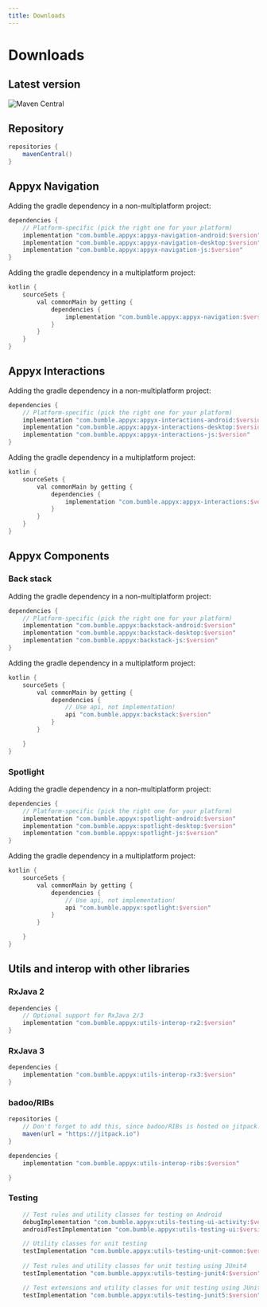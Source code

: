 ```yaml
---
title: Downloads
---
```


# Downloads

## Latest version

![Maven Central](https://img.shields.io/maven-central/v/com.bumble.appyx/appyx-navigation)

## Repository

```groovy
repositories {
    mavenCentral()
}
```


## Appyx Navigation

Adding the gradle dependency in a non-multiplatform project:

```groovy
dependencies {
    // Platform-specific (pick the right one for your platform)
    implementation "com.bumble.appyx:appyx-navigation-android:$version"
    implementation "com.bumble.appyx:appyx-navigation-desktop:$version"
    implementation "com.bumble.appyx:appyx-navigation-js:$version"
}
```

Adding the gradle dependency in a multiplatform project:

```groovy
kotlin {
    sourceSets {
        val commonMain by getting {
            dependencies {
                implementation "com.bumble.appyx:appyx-navigation:$version"
            }
        }
    }
}
```

## Appyx Interactions

Adding the gradle dependency in a non-multiplatform project:

```groovy
dependencies {
    // Platform-specific (pick the right one for your platform)
    implementation "com.bumble.appyx:appyx-interactions-android:$version"
    implementation "com.bumble.appyx:appyx-interactions-desktop:$version"
    implementation "com.bumble.appyx:appyx-interactions-js:$version"
}
```

Adding the gradle dependency in a multiplatform project:

```groovy
kotlin {
    sourceSets {
        val commonMain by getting {
            dependencies {
                implementation "com.bumble.appyx:appyx-interactions:$version"
            }
        }
    }
}
```

## Appyx Components

### Back stack

Adding the gradle dependency in a non-multiplatform project:

```groovy
dependencies {
    // Platform-specific (pick the right one for your platform)
    implementation "com.bumble.appyx:backstack-android:$version"
    implementation "com.bumble.appyx:backstack-desktop:$version"
    implementation "com.bumble.appyx:backstack-js:$version"
}
```

Adding the gradle dependency in a multiplatform project:

```groovy
kotlin {
    sourceSets {
        val commonMain by getting {
            dependencies {
                // Use api, not implementation!
                api "com.bumble.appyx:backstack:$version"
            }
        }

    }
}
```

### Spotlight

Adding the gradle dependency in a non-multiplatform project:

```groovy
dependencies {
    // Platform-specific (pick the right one for your platform)
    implementation "com.bumble.appyx:spotlight-android:$version"
    implementation "com.bumble.appyx:spotlight-desktop:$version"
    implementation "com.bumble.appyx:spotlight-js:$version"
}
```

Adding the gradle dependency in a multiplatform project:

```groovy
kotlin {
    sourceSets {
        val commonMain by getting {
            dependencies {
                // Use api, not implementation!
                api "com.bumble.appyx:spotlight:$version"
            }
        }

    }
}
```

## Utils and interop with other libraries

### RxJava 2

```groovy
dependencies {
    // Optional support for RxJava 2/3
    implementation "com.bumble.appyx:utils-interop-rx2:$version"
}
```

### RxJava 3

```groovy
dependencies {
    implementation "com.bumble.appyx:utils-interop-rx3:$version"
}
```

### badoo/RIBs

```groovy
repositories {
    // Don't forget to add this, since badoo/RIBs is hosted on jitpack:
    maven(url = "https://jitpack.io")
}

dependencies {
    implementation "com.bumble.appyx:utils-interop-ribs:$version"

}
```


### Testing

```groovy
    // Test rules and utility classes for testing on Android
    debugImplementation "com.bumble.appyx:utils-testing-ui-activity:$version"
    androidTestImplementation "com.bumble.appyx:utils-testing-ui:$version"

    // Utility classes for unit testing
    testImplementation "com.bumble.appyx:utils-testing-unit-common:$version"
    
    // Test rules and utility classes for unit testing using JUnit4
    testImplementation "com.bumble.appyx:utils-testing-junit4:$version"

    // Test extensions and utility classes for unit testing using JUnit5
    testImplementation "com.bumble.appyx:utils-testing-junit5:$version"
```
